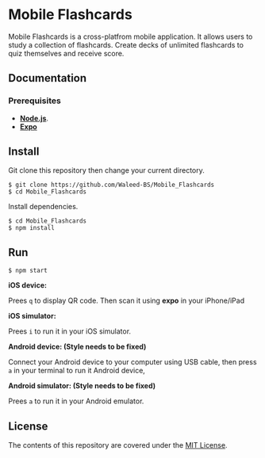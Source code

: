# Mobile Flashcards

Mobile Flashcards is a cross-platfrom mobile application. It allows users to study a collection of flashcards. Create decks of unlimited flashcards to quiz themselves and receive score. 

## Documentation

### Prerequisites

* [**Node.js**](https://nodejs.org/en/).
* [**Expo**](https://expo.io/)

## Install

Git clone this repository then change your current directory. 

```
$ git clone https://github.com/Waleed-BS/Mobile_Flashcards
$ cd Mobile_Flashcards
```

Install dependencies.

```
$ cd Mobile_Flashcards
$ npm install
```


## Run

```
$ npm start
```

**iOS device:**

Prees `q` to display QR code. Then scan it using **expo** in your iPhone/iPad

**iOS simulator:**

Prees `i` to run it in your iOS simulator.

**Android device: (Style needs to be fixed)**

Connect your Android device to your computer using USB cable, then press `a` in your terminal to run it Android device,

**Android simulator: (Style needs to be fixed)**

Prees `a` to run it in your Android emulator. 

## License
The contents of this repository are covered under the [MIT License](https://github.com/Waleed-BS/Mobile_Flashcards/blob/master/LICENSE).
